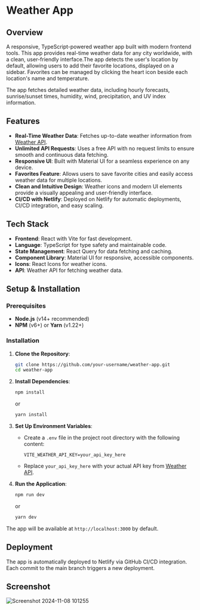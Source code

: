 # Weather App

## Overview

A responsive, TypeScript-powered weather app built with modern frontend tools. This app provides real-time weather data for any city worldwide, with a clean, user-friendly interface.The app detects the user's location by default, allowing users to add their favorite locations, displayed on a sidebar. Favorites can be managed by clicking the heart icon beside each location's name and temperature.

The app fetches detailed weather data, including hourly forecasts, sunrise/sunset times, humidity, wind, precipitation, and UV index information.

## Features

- **Real-Time Weather Data**: Fetches up-to-date weather information from [Weather API](https://www.weatherapi.com/).
- **Unlimited API Requests**: Uses a free API with no request limits to ensure smooth and continuous data fetching.
- **Responsive UI**: Built with Material UI for a seamless experience on any device.
- **Favorites Feature**: Allows users to save favorite cities and easily access weather data for multiple locations.
- **Clean and Intuitive Design**: Weather icons and modern UI elements provide a visually appealing and user-friendly interface.
- **CI/CD with Netlify**: Deployed on Netlify for automatic deployments, CI/CD integration, and easy scaling.

## Tech Stack

- **Frontend**: React with Vite for fast development.
- **Language**: TypeScript for type safety and maintainable code.
- **State Management**: React Query for data fetching and caching.
- **Component Library**: Material UI for responsive, accessible components.
- **Icons**: React Icons for weather icons.
- **API**: Weather API for fetching weather data.

## Setup & Installation

### Prerequisites

- **Node.js** (v14+ recommended)
- **NPM** (v6+) or **Yarn** (v1.22+)

### Installation

1. **Clone the Repository**:

   ```bash
   git clone https://github.com/your-username/weather-app.git
   cd weather-app
   ```

2. **Install Dependencies**:

   ```bash
   npm install
   ```

   or

   ```bash
   yarn install
   ```

3. **Set Up Environment Variables**:

   - Create a `.env` file in the project root directory with the following content:
     ```env
     VITE_WEATHER_API_KEY=your_api_key_here
     ```
   - Replace `your_api_key_here` with your actual API key from [Weather API](https://www.weatherapi.com/).

4. **Run the Application**:
   ```bash
   npm run dev
   ```
   or
   ```bash
   yarn dev
   ```

The app will be available at `http://localhost:3000` by default.

## Deployment

The app is automatically deployed to Netlify via GitHub CI/CD integration. Each commit to the main branch triggers a new deployment.

## Screenshot
![Screenshot 2024-11-08 101255](https://github.com/user-attachments/assets/09c708bd-5875-441b-a45a-1a1b2d65fc71)

